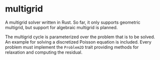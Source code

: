 # multigrid
A multigrid solver written in Rust. So far, it only supports geometric multigrid, but support for algebraic multigrid is planned.

The multigrid cycle is parameterized over the problem that is to be solved. An example for solving a discretized Poisson equation is included.
Every problem must implement the `Problem2D` trait providing methods for relaxation and computing the residual.
